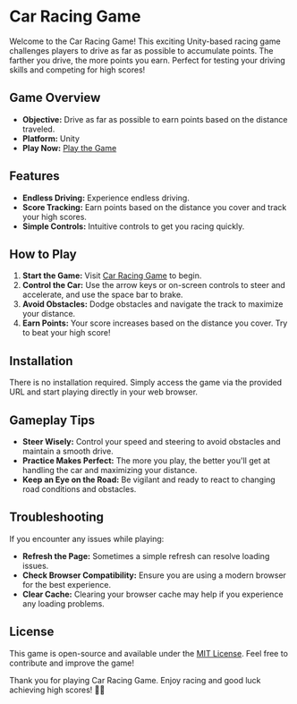 # Car Racing Game

Welcome to the Car Racing Game! This exciting Unity-based racing game challenges players to drive as far as possible to accumulate points. The farther you drive, the more points you earn. Perfect for testing your driving skills and competing for high scores!

## Game Overview

- **Objective:** Drive as far as possible to earn points based on the distance traveled.
- **Platform:** Unity
- **Play Now:** [Play the Game](https://retr0-os.github.io/CarGame/)

## Features

- **Endless Driving:** Experience endless driving.
- **Score Tracking:** Earn points based on the distance you cover and track your high scores.
- **Simple Controls:** Intuitive controls to get you racing quickly.

## How to Play

1. **Start the Game:** Visit [Car Racing Game](https://retr0-os.github.io/CarGame/) to begin.
2. **Control the Car:** Use the arrow keys or on-screen controls to steer and accelerate, and use the space bar to brake.
3. **Avoid Obstacles:** Dodge obstacles and navigate the track to maximize your distance.
4. **Earn Points:** Your score increases based on the distance you cover. Try to beat your high score!

## Installation

There is no installation required. Simply access the game via the provided URL and start playing directly in your web browser.

## Gameplay Tips

- **Steer Wisely:** Control your speed and steering to avoid obstacles and maintain a smooth drive.
- **Practice Makes Perfect:** The more you play, the better you'll get at handling the car and maximizing your distance.
- **Keep an Eye on the Road:** Be vigilant and ready to react to changing road conditions and obstacles.

## Troubleshooting

If you encounter any issues while playing:

- **Refresh the Page:** Sometimes a simple refresh can resolve loading issues.
- **Check Browser Compatibility:** Ensure you are using a modern browser for the best experience.
- **Clear Cache:** Clearing your browser cache may help if you experience any loading problems.

## License

This game is open-source and available under the [MIT License](https://opensource.org/licenses/MIT). Feel free to contribute and improve the game!

Thank you for playing Car Racing Game. Enjoy racing and good luck achieving high scores! 🚗💨
